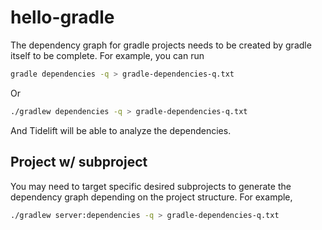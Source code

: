 # hello-gradle

The dependency graph for gradle projects needs to be created by gradle itself to be complete. For example, you can run
```bash
gradle dependencies -q > gradle-dependencies-q.txt
```

Or

```bash
./gradlew dependencies -q > gradle-dependencies-q.txt
```

And Tidelift will be able to analyze the dependencies.


## Project w/ subproject

You may need to target specific desired subprojects to generate the dependency graph depending on the project structure. For example,

```bash
./gradlew server:dependencies -q > gradle-dependencies-q.txt
```
